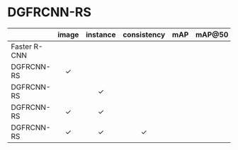 # DGFRCNN-RS


|               | image   | instance | consistency | mAP   | mAP@50   | 
|---------------|:-------:|:--------:|:-----------:|:-----:|:--------:|
| Faster R-CNN  |         |          |             |       |          |
| DGFRCNN-RS    |   ✓     |          |             |       |          | 
| DGFRCNN-RS    |         |     ✓    |             |       |          |
| DGFRCNN-RS    |   ✓     |     ✓    |             |       |          |
| DGFRCNN-RS    |   ✓     |     ✓    |       ✓     |       |          |